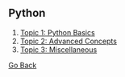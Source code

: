 ## Python

1. [Topic 1: Python Basics](/python/topic-1.md)
2. [Topic 2: Advanced Concepts](/python/topic-2.md)
3. [Topic 3: Miscellaneous](/python/topic-3.md)

[Go Back](javascript:history.go(-1))

